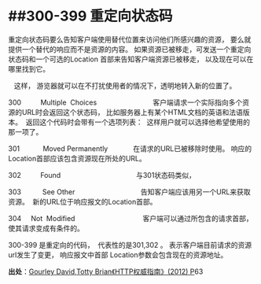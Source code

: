 # \##300-399 重定向状态码

重定向状态码要么告知客户端使用替代位置来访问他们所感兴趣的资源， 要么就提供一个替代的响应而不是资源的内容。 如果资源已被移走，可发送一个重定向状态码和一个可选的Location 首部来告知客户端资源已被移走， 以及现在可以在哪里找到它。

   这样， 游览器就可以在不打扰使用者的情况下，透明地转入新的位置了。

300          Multiple  Choices                             客户端请求一个实际指向多个资源的URL时会返回这个状态码， 比如服务器上有某个HTML文档的英语和法语版本。  返回这个代码时会带有一个选项列表：  这样用户就可以选择他希望使用的那一项了。

301            Moved Permanently             在请求的URL已被移除时使用。 响应的Location首部应该包含资源现在所处的URL。

302          Found                                       与301状态码类似，

303           See Other                                  告知客户端应该用另一个URL来获取资源。  新的URL位于响应报文的Location首部。

304     Not  Modified                                   客户端可以通过所包含的请求首部， 使其请求变成有条件的。

300-399 是重定向的代码，  代表性的是301,302 。 表示客户端目前请求的资源url发生了变更， 响应报文中首部 Location参数会包含现在的资源地址。

**出处**：[Gourley David,Totty Brian《HTTP权威指南》(2012) P](zotero://select/library/items/WK5NQJZ4)63
